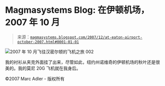 <!--yml

分类：未分类

日期：2024-05-18 05:05:15

-->

# Magmasystems Blog: 在伊顿机场，2007 年 10 月

> 来源：[`magmasystems.blogspot.com/2007/12/at-eaton-airport-october-2007.html#0001-01-01`](http://magmasystems.blogspot.com/2007/12/at-eaton-airport-october-2007.html#0001-01-01)

![2007 年 10 月飞往汉密尔顿的飞机之旅 002](http://www.flickr.com/photos/magmasystems/2129147430/ "2007 年 10 月飞往汉密尔顿的飞机之旅 002 by magmasystems, on Flickr")

我的衬衫从夹克外面挂了出来，尽管如此，纽约州诺维奇的伊顿机场的秋叶还是很美的。我的莫尼 20G 飞机就在我身后。

©2007 Marc Adler - 版权所有
